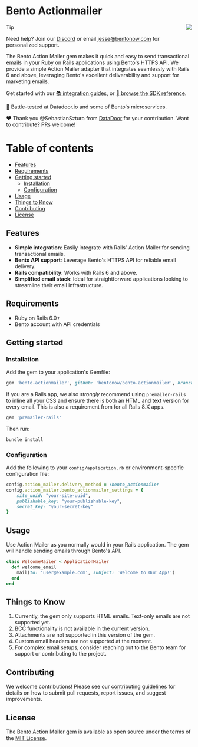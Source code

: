 # Bento Actionmailer
<img align="right" src="https://app.bentonow.com/brand/logoanim.gif">

> [!TIP]
> Need help? Join our [Discord](https://discord.gg/ssXXFRmt5F) or email jesse@bentonow.com for personalized support.

The Bento Action Mailer gem makes it quick and easy to send transactional emails in your Ruby on Rails applications using Bento's HTTPS API. We provide a simple Action Mailer adapter that integrates seamlessly with Rails 6 and above, leveraging Bento's excellent deliverability and support for marketing emails.

Get started with our [📚 integration guides](https://docs.bentonow.com), or [📘 browse the SDK reference](https://docs.bentonow.com/subscribers).

🐶 Battle-tested at Datadoor.io and some of Bento's microservices.

❤️ Thank you @SebastianSzturo from [DataDoor](https://datadoor.io) for your contribution. Want to contribute? PRs welcome!


Table of contents
=================

<!--ts-->
* [Features](#features)
* [Requirements](#requirements)
* [Getting started](#getting-started)
    * [Installation](#installation)
    * [Configuration](#configuration)
* [Usage](#usage)
* [Things to Know](#things-to-know)
* [Contributing](#contributing)
* [License](#license)
<!--te-->

## Features

* **Simple integration**: Easily integrate with Rails' Action Mailer for sending transactional emails.
* **Bento API support**: Leverage Bento's HTTPS API for reliable email delivery.
* **Rails compatibility**: Works with Rails 6 and above.
* **Simplified email stack**: Ideal for straightforward applications looking to streamline their email infrastructure.

## Requirements

- Ruby on Rails 6.0+
- Bento account with API credentials

## Getting started

### Installation

Add the gem to your application's Gemfile:

```ruby
gem 'bento-actionmailer', github: 'bentonow/bento-actionmailer', branch: 'main'
```

If you are a Rails app, we also *strongly* recommend using `premailer-rails` to inline all your CSS and ensure there is both an HTML and text version for every email. This is also a requirement from for all Rails 8.X apps. 

```ruby
gem 'premailer-rails'
```

Then run:

```bash
bundle install
```

### Configuration

Add the following to your `config/application.rb` or environment-specific configuration file:

```ruby
config.action_mailer.delivery_method = :bento_actionmailer
config.action_mailer.bento_actionmailer_settings = {
    site_uuid: "your-site-uuid",
    publishable_key: "your-publishable-key",
    secret_key: "your-secret-key"
}
```

## Usage

Use Action Mailer as you normally would in your Rails application. The gem will handle sending emails through Bento's API.

```ruby
class WelcomeMailer < ApplicationMailer
  def welcome_email
    mail(to: 'user@example.com', subject: 'Welcome to Our App!')
  end
end
```

## Things to Know

1. Currently, the gem only supports HTML emails. Text-only emails are not supported yet.
2. BCC functionality is not available in the current version.
3. Attachments are not supported in this version of the gem.
4. Custom email headers are not supported at the moment.
5. For complex email setups, consider reaching out to the Bento team for support or contributing to the project.

## Contributing

We welcome contributions! Please see our [contributing guidelines](CODE_OF_CONDUCT.md) for details on how to submit pull requests, report issues, and suggest improvements.

## License

The Bento Action Mailer gem is available as open source under the terms of the [MIT License](LICENSE.md).
